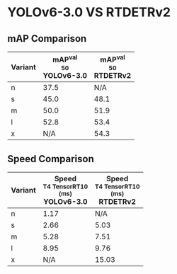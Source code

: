 ---
---

# YOLOv6-3.0 VS RTDETRv2

## mAP Comparison

| **Variant** | <center><span style='width: 400px;'>**mAP<sup>val<br>50**<br>**YOLOv6-3.0**</span></center> | <center><span style='width: 400px;'>**mAP<sup>val<br>50**<br>**RTDETRv2**</span></center> |
| ----------- | ------------------------------------------------------------------------------------------- | ----------------------------------------------------------------------------------------- |
| n           | 37.5                                                                                        | N/A                                                                                       |
| s           | 45.0                                                                                        | 48.1                                                                                      |
| m           | 50.0                                                                                        | 51.9                                                                                      |
| l           | 52.8                                                                                        | 53.4                                                                                      |
| x           | N/A                                                                                         | 54.3                                                                                      |

## Speed Comparison

| **Variant** | <center><span style='width: 200px;'>**Speed**<br><sup>T4 TensorRT10<br>(ms)</sup><br>**YOLOv6-3.0**</span></center> | <center><span style='width: 200px;'>**Speed**<br><sup>T4 TensorRT10<br>(ms)</sup><br>**RTDETRv2**</span></center> |
| ----------- | ------------------------------------------------------------------------------------------------------------------- | ----------------------------------------------------------------------------------------------------------------- |
| n           | 1.17                                                                                                                | N/A                                                                                                               |
| s           | 2.66                                                                                                                | 5.03                                                                                                              |
| m           | 5.28                                                                                                                | 7.51                                                                                                              |
| l           | 8.95                                                                                                                | 9.76                                                                                                              |
| x           | N/A                                                                                                                 | 15.03                                                                                                             |
